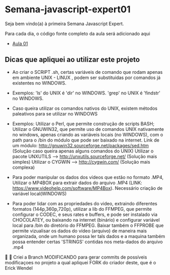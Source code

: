 # Semana-javascript-expert01


Seja bem vindo(a) à primeira Semana Javascript Expert.

Para cada dia, o código fonte completo da aula será adicionado aqui


- [Aula 01](./aula01/jsexpert01-skeleton-ew)


## Dicas que apliquei ao utilizar este projeto

- Ao criar o SCRIPT .sh, certas variáveis de comando que rodam apenas em ambiente UNIX - LINUX , podem ser substituidas por comandos já existentes no WINDOWS.
- Exemplos: 'ls' do UNIX é 'dir' no WINDOWS.
            'grep' no UNIX é 'findstr' no WINDOWS.
            

- Caso queira utilizar os comandos nativos do UNIX, existem métodos paleativos para se utilizar no WINDOWS
- Exemplos: Utilizar o Perl, que permite construção de scripts BASH;
            Utilizar o GNUWIN32, que permite uso de comandos UNIX nativamente no windows, apenas criando as variáveis locais (no WINDOWS), com o path para o /bin do módulo que                 pode ser baixado na internet.
            Link de um módulo: http://gnuwin32.sourceforge.net/packages/sed.htm (Solução caso queira apenas alguns comandos do UNIX)
            Utilizar o pacote UNXUTILS --> http://unxutils.sourceforge.net/ (Solução mais simples)
            Utilizar o CYGWIN --> http://cygwin.com/   (Solução mais complexa)
            
- Para poder manipular os dados dos vídeos que estão no formato .MP4, Utilizar o MP4BOX para extrair dados do arquivo .MP4 (LINK: https://www.videohelp.com/software/MP4Box).         Necessário criação de variável local(WINDOWS)

- Para poder lidar com as propriedades do video, extraindo diferentes formatos (144p,360p,720p), utilizar a lib do FFMPEG, que permite configurar o CODEC, e seus rates e buffers,   e pode ser instalado via CHOCOLATEY, ou baixando na internet (binário) e configurar variável local para /bin do diretório do FFMPEG. Baixar também o FFPROBE que permite           vizualisar os dados do vídeo (arquivo) de maneira mais organizada, onde um humano possa ler tals dados e a maquina também possa entender certas 'STRINGS' contidas nos meta-dados   do arquivo .mp4



:muscle: :walking:
Criei a Branch MODIFICANDO para gerar commits de possíveis modificaçoes no projeto a qual apliquei FORK do criador deste, que é o Erick Wendel
